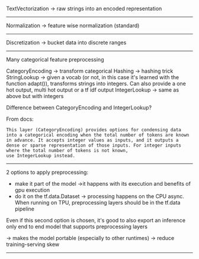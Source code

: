 
TextVectorization -> raw strings into an encoded representation

---

Normalization -> feature wise normalization (standard)

---

Discretization -> bucket data into discrete ranges

---

Many categorical feature preprocessing

CategoryEncoding -> transform categorical
Hashing -> hashing trick
StringLookup -> given a vocab (or not, in this case it's learned with the function adapt()), transforms strings into integers. Can also provide a one hot output, multi hot output or a tf idf output
IntegerLookup -> same as above but with integers

Difference between CategoryEncoding and IntegerLookup?

From docs:
```
This layer (CategoryEncoding) provides options for condensing data into a categorical encoding when the total number of tokens are known in advance. It accepts integer values as inputs, and it outputs a dense or sparse representation of those inputs. For integer inputs where the total number of tokens is not known, use IntegerLookup instead.
```

---

2 options to apply preprocessing:

- make it part of the model ->it happens with its execution and benefits of gpu execution
- do it on the tf.data.Dataset -> processing happens on the CPU async. When running on TPU, preprocessing layers should be in the tf.data pipeline 

Even if this second option is chosen, it's good to also export an inference only end to end model that supports preprocessing layers

-> makes the model portable (especially to other runtimes)
-> reduce training-serving skew

---





